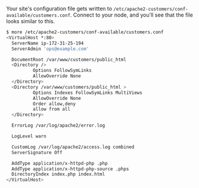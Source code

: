 Your site's configuration file gets written to <code class="file-path">/etc/apache2-customers/conf-available/customers.conf</code>. Connect to your node, and you'll see that the file looks similar to this.

```bash
$ more /etc/apache2-customers/conf-available/customers.conf
<VirtualHost *:80>
  ServerName ip-172-31-25-194
  ServerAdmin 'ops@example.com'

  DocumentRoot /var/www/customers/public_html
  <Directory />
          Options FollowSymLinks
          AllowOverride None
  </Directory>
  <Directory /var/www/customers/public_html >
          Options Indexes FollowSymLinks MultiViews
          AllowOverride None
          Order allow,deny
          allow from all
  </Directory>

  ErrorLog /var/log/apache2/error.log

  LogLevel warn

  CustomLog /var/log/apache2/access.log combined
  ServerSignature Off

  AddType application/x-httpd-php .php
  AddType application/x-httpd-php-source .phps
  DirectoryIndex index.php index.html
</VirtualHost>
```
